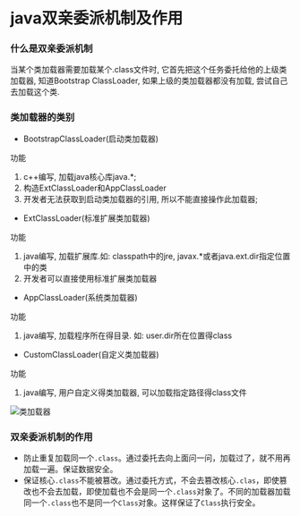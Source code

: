 # java双亲委派机制及作用

###  什么是双亲委派机制

当某个类加载器需要加载某个.class文件时, 它首先把这个任务委托给他的上级类加载器, 知道Bootstrap ClassLoader, 如果上级的类加载器都没有加载, 尝试自己去加载这个类.



### 类加载器的类别

-   BootstrapClassLoader(启动类加载器)

功能

1.  c++编写, 加载java核心库java.*;
2.  构造ExtClassLoader和AppClassLoader
3.  开发者无法获取到启动类加载器的引用, 所以不能直接操作此加载器;



-   ExtClassLoader(标准扩展类加载器)

功能

1.  java编写, 加载扩展库.如: classpath中的jre, javax.*或者java.ext.dir指定位置中的类
2.  开发者可以直接使用标准扩展类加载器



-   AppClassLoader(系统类加载器)

功能

1.  java编写, 加载程序所在得目录. 如: user.dir所在位置得class



-   CustomClassLoader(自定义类加载器)

功能

1.  java编写, 用户自定义得类加载器, 可以加载指定路径得class文件

![类加载器](I:%5Cgithub%5Cpages_on_everyday%5Cimgs%5C2049388720-5db7ea6456049_articlex.jpg)



### 双亲委派机制的作用

-   防止重复加载同一个`.class`。通过委托去向上面问一问，加载过了，就不用再加载一遍。保证数据安全。
-   保证核心`.class`不能被篡改。通过委托方式，不会去篡改核心`.clas`，即使篡改也不会去加载，即使加载也不会是同一个`.class`对象了。不同的加载器加载同一个`.class`也不是同一个`Class`对象。这样保证了`Class`执行安全。